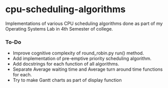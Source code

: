 # cpu-scheduling-algorithms
Implementations of various CPU scheduling algorithms done as part of my Operating Systems Lab in 4th Semester of college.

### To-Do
- Improve cognitive complexity of round_robin.py run() method.
- Add implementation of pre-emptive priority scheduling algorithm.
- Add docstrings for each function of all algorithms.
- Separate Average waiting time and Average turn around time functions for each.
- Try to make Gantt charts as part of display function
